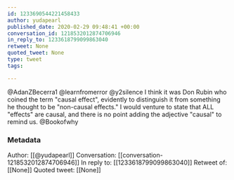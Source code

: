 ```yaml
---
id: 1233690544221458433
author: yudapearl
published_date: 2020-02-29 09:48:41 +00:00
conversation_id: 1218532012874706946
in_reply_to: 1233618799099863040
retweet: None
quoted_tweet: None
type: tweet
tags:

---
```


@AdanZBecerra1 @learnfromerror @y2silence I think it was Don Rubin who coined the term "causal effect", evidently to distinguish it from something he thought to be "non-causal effects." I would venture to state that ALL "effects" are causal, and there is no point adding the adjective "causal" to remind us. @Bookofwhy

### Metadata

Author: [[@yudapearl]]
Conversation: [[conversation-1218532012874706946]]
In reply to: [[1233618799099863040]]
Retweet of: [[None]]
Quoted tweet: [[None]]
